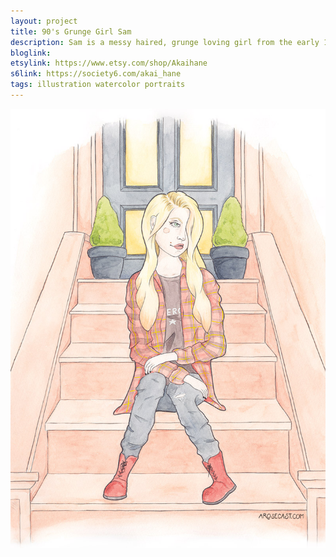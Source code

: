 ```yaml
---
layout: project
title: 90's Grunge Girl Sam
description: Sam is a messy haired, grunge loving girl from the early 1990s. She loves few things more than her trusty plaid flannel shirt, her Smashing Pumpkins 'Zero' t-shirt, and a pair of DMs. You can often find her sitting on a Brooklyn brownstone listening to some of her favourite Seattle-based bands.
bloglink: 
etsylink: https://www.etsy.com/shop/Akaihane
s6link: https://society6.com/akai_hane
tags: illustration watercolor portraits
---
```


![A portrait illustration of Sam, a 90's girl, sitting on the steps of a New York brownstone](/assets/folio/portraits/portrait-illustration-sam.jpg "An illustration of Sam, a 90's girl, sitting on the steps of a New York brownstone")